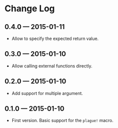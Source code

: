 Change Log
==========

0.4.0 — 2015-01-11
------------------
* Allow to specify the expected return value.

0.3.0 — 2015-01-10
------------------
* Allow calling external functions directly.

0.2.0 — 2015-01-10
------------------
* Add support for multiple argument.

0.1.0 — 2015-01-10
------------------
* First version. Basic support for the `plague!` macro.
